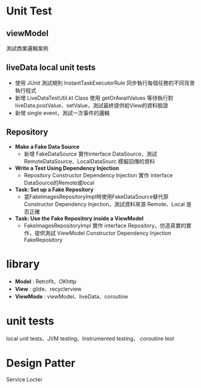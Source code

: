 # Unit Test 
  ## viewModel
  測試商業邏輯案例
  ## liveData local unit tests
  - 使用 JUnit 測試規則 InstantTaskExecutorRule 同步執行每個任務的不同背景執行程式
  - 新增 LiveDataTestUtil.kt Class 使用 getOrAwaitValues 等待執行對 liveData.postValue、setValue，測試最終提供給View的資料驗證
  - 新增 single event，測試一次事件的邏輯 
  ## Repository
  - **Make a Fake Data Source**
    - 新增 FakeDataSource 實作interface DataSource，測試 RemoteDataSource、LocalDataSourc 模擬回傳的資料 
  - **Write a Test Using Dependency Injection**
    - Repository Constructor Dependency Injection 實作 interface DataSource的Remote或local
  - **Task: Set up a Fake Repository**
    - 當FakeImagesRepositoryImpl時使用FakeDataSource替代原Constructor Dependency Injection，測試資料來源 Remote、Local 是否正確
  - **Task: Use the Fake Repository inside a ViewModel**
    - FakeImagesRepositoryImpl 實作 interface Repository，仿造真實的實作，提供測試 ViewModel  Constructor Dependency Injection FakeRepository

# library 
  - **Model** : Retrofit、OKhttp 
  - **View** : glide、recyclerview
  - **ViewMode** : viewModel、liveData、coroutine

# unit tests
local unit tests、JVM testing、Instrumented testing、 coroutine test

# Design Patter 
Service Locter 
